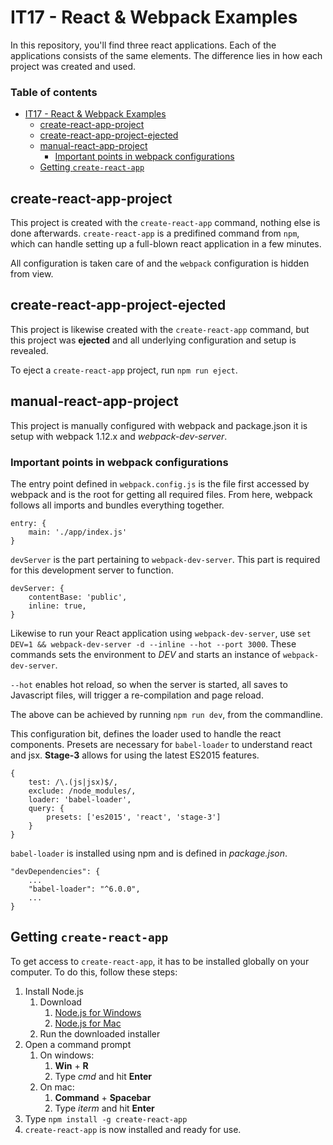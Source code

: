# IT17 - React & Webpack Examples
In this repository, you'll find three react applications. Each of the applications consists of the same elements. 
The difference lies in how each project was created and used.

### Table of contents
- [IT17 - React & Webpack Examples](#it17---react--webpack-examples)
  * [create-react-app-project](#create-react-app-project)
  * [create-react-app-project-ejected](#create-react-app-project-ejected)
  * [manual-react-app-project](#manual-react-app-project)
    + [Important points in webpack configurations](#important-points-in-webpack-configurations)
  * [Getting `create-react-app`](#getting-create-react-app)

## create-react-app-project
This project is created with the `create-react-app` command, nothing else is done afterwards. `create-react-app` is a predifined command from `npm`, which can handle setting up a full-blown react application in a few minutes. 

All configuration is taken care of and the `webpack` configuration is hidden from view.

## create-react-app-project-ejected
This project is likewise created with the `create-react-app` command, but this project was **ejected** and all underlying configuration and setup is revealed. 

To eject a `create-react-app` project, run `npm run eject`. 

## manual-react-app-project
This project is manually configured with webpack and package.json it is setup with webpack 1.12.x and *webpack-dev-server*. 

### Important points in webpack configurations
The entry point defined in `webpack.config.js` is the file first accessed by webpack and is the root for getting all required files. 
From here, webpack follows all imports and bundles everything together.
```
entry: {
    main: './app/index.js'
}
```

`devServer` is the part pertaining to `webpack-dev-server`. This part is required for this development server to function. 
```
devServer: {
    contentBase: 'public',
    inline: true,
}
```
Likewise to run your React application using `webpack-dev-server`, use `set DEV=1 && webpack-dev-server -d --inline --hot --port 3000`. These commands sets the environment to *DEV* and starts an instance of `webpack-dev-server`.

`--hot` enables hot reload, so when the server is started, all saves to Javascript files, will trigger a re-compilation and page reload.

The above can be achieved by running `npm run dev`, from the commandline. 

This configuration bit, defines the loader used to handle the react components. Presets are necessary for `babel-loader` to understand react and jsx. **Stage-3** allows for using the latest ES2015 features. 
```
{
    test: /\.(js|jsx)$/,
    exclude: /node_modules/,
    loader: 'babel-loader',
    query: {
        presets: ['es2015', 'react', 'stage-3']
    }
}
```
`babel-loader` is installed using npm and is defined in *package.json*.
```
"devDependencies": {
    ...
    "babel-loader": "^6.0.0",
    ...
}
```

## Getting `create-react-app`
To get access to `create-react-app`, it has to be installed globally on your computer. 
To do this, follow these steps:
1. Install Node.js
    1. Download
        1. [Node.js for Windows](https://nodejs.org/dist/v7.8.0/node-v7.8.0-x64.msi)
        2. [Node.js for Mac](https://nodejs.org/dist/v6.10.1/node-v6.10.1.pkg)
    2. Run the downloaded installer
2. Open a command prompt
    1. On windows: 
        1. **Win** + **R**
        2. Type *cmd* and hit **Enter** 
    2. On mac:
        1. **Command** + **Spacebar**
        2. Type *iterm* and hit **Enter**
3. Type `npm install -g create-react-app`
4. `create-react-app` is now installed and ready for use.

